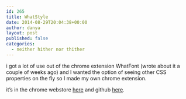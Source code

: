 ```yaml
---
id: 265
title: WhatStyle
date: 2014-08-29T20:04:38+00:00
author: danya
layout: post
published: false
categories:
  - neither hither nor thither
---
```

i got a lot of use out of the chrome extension WhatFont (wrote about it a couple of weeks ago) and I wanted the option of seeing other CSS properties on the fly so I made my own chrome extension.

it&#8217;s in the chrome webstore [here](https://chrome.google.com/webstore/detail/coidiadldgffddljfiafnabogkhadecg/) and github [here](https://github.com/danyalette/get_style).
